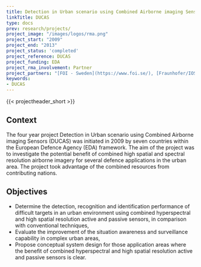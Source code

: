 ```yaml
---
title: Detection in Urban scenario using Combined Airborne imaging Sensors
linkTitle: DUCAS
type: docs
prev: research/projects/
project_image: "/images/logos/rma.png"
project_start: "2009"
project_end: "2013"
project_status: 'completed'
project_reference: DUCAS
project_funding: EDA
project_rma_involvement: Partner
project_partners: "[FOI - Sweden](https://www.foi.se/), [Fraunhofer/IOSB - Germany](https://www.fraunhofer.de/), [Royal Military Academy - Belgium](https://www.rma.ac.be), [TNO/NLR - The Netherlands](https://www.tno.nl/), [ONERA - France](https://www.onera.fr/), [CISAM/Univ. of Pisa - Italy](https://www.cisam.org/), [FFI - Norway](https://www.ffi.no/)"
keywords:
- DUCAS
---
```


{{< projectheader_short >}}


## Context
The four year project Detection in Urban scenario using Combined Airborne imaging Sensors (DUCAS) was initiated in 2009 by seven countries within the European Defence Agency (EDA) framework. The aim of the project was to investigate the potential benefit of combined high spatial and spectral resolution airborne imagery for several defence applications in the urban area. The project took advantage of the combined resources from contributing nations.

## Objectives
- Determine the detection, recognition and identification performance of difficult targets in an urban environment using combined hyperspectral and high spatial resolution active and passive sensors, in comparison with conventional techniques,
- Evaluate the improvement of the situation awareness and surveillance capability in complex urban areas,
- Propose conceptual system design for those application areas where the benefit of combined hyperspectral and high spatial resolution active and passive sensors is clear.

 

